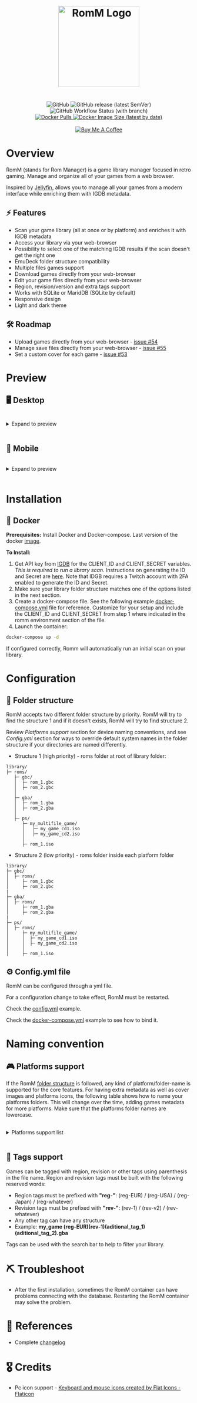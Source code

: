 <div align="center">
  <h1 style="padding:20px;"><img src="romm.svg" height="220px" width="auto" alt="RomM Logo"></h1>
  <img alt="GitHub" src="https://img.shields.io/github/license/zurdi15/romm?style=flat-square">
  <img alt="GitHub release (latest SemVer)" src="https://img.shields.io/github/v/release/zurdi15/romm?style=flat-square">
  <img alt="GitHub Workflow Status (with branch)" src="https://img.shields.io/github/actions/workflow/status/zurdi15/romm/image.yml?style=flat-square&branch=master">
<br>
  <a href="https://hub.docker.com/r/zurdi15/romm">
  <img alt="Docker Pulls" src="https://img.shields.io/docker/pulls/zurdi15/romm?style=flat-square">
  <img alt="Docker Image Size (latest by date)" src="https://img.shields.io/docker/image-size/zurdi15/romm?style=flat-square">
</div>
<br>
<div align="center">
  <a href="https://www.buymeacoff.ee/zurdi15" target="_blank"><img src="https://www.buymeacoffee.com/assets/img/custom_images/orange_img.png" alt="Buy Me A Coffee" target="_blank"></a>
</div>

# Overview

RomM (stands for Rom Manager) is a game library manager focused in retro gaming. Manage and organize all of your games from a web browser.

Inspired by [Jellyfin](https://jellyfin.org/), allows you to manage all your games from a modern interface while enriching them with IGDB metadata.

## ⚡ Features

* Scan your game library (all at once or by platform) and enriches it with IGDB metadata
* Access your library via your web-browser
* Possibility to select one of the matching IGDB results if the scan doesn't get the right one
* EmuDeck folder structure compatibility
* Multiple files games support
* Download games directly from your web-browser
* Edit your game files directly from your web-browser
* Region, revision/version and extra tags support
* Works with SQLite or MaridDB (SQLite by default)
* Responsive design
* Light and dark theme

## 🛠 Roadmap

* Upload games directly from your web-browser - [issue #54](https://github.com/zurdi15/romm/issues/54)
* Manage save files directly from your web-browser - [issue #55](https://github.com/zurdi15/romm/issues/55)
* Set a custom cover for each game - [issue #53](https://github.com/zurdi15/romm/issues/53)

# Preview

## 🖥 Desktop
<br>
<details>
  <summary>Expand to preview</summary>

  ![Desktop home](.github/screenshots/home.png "RomM home")
  ![Desktop gallery](.github/screenshots/gallery.png "RomM gallery")
  ![Desktop details](.github/screenshots/details.png "RomM details")
  ![Desktop search](.github/screenshots/search.png "RomM search")

</details>
<br>

## 📱 Mobile
<br>
<details>
  <summary>Expand to preview</summary>

  ![Mobile home](.github/screenshots/m_home.png "RomM home")
  ![Mobile gallery](.github/screenshots/m_gallery.png "RomM gallery")
  ![Mobile details](.github/screenshots/m_details.png "RomM details")
  ![Mobile search](.github/screenshots/m_search.png "RomM search")

</details>
<br>

# Installation

## 🐳 Docker

__Prerequisites:__
Install Docker and Docker-compose. Last version of the docker [image](https://hub.docker.com/r/zurdi15/romm/tags).

__To Install:__

1. Get API key from [IGDB](https://www.igdb.com/) for the CLIENT_ID and CLIENT_SECRET variables. _This is required to run a library scan._ Instructions on generating the ID and Secret are [here](https://api-docs.igdb.com/#about). Note that IDGB requires a Twitch account with 2FA enabled to generate the ID and Secret.
2. Make sure your library folder structure matches one of the options listed in the next section.
3. Create a docker-compose file. See the following example [docker-compose.yml](https://github.com/zurdi15/romm/blob/master/examples/docker-compose.example.yml) file for reference. Customize for your setup and include the CLIENT_ID and CLIENT_SECRET from step 1 where indicated in the romm environment section of the file.
4. Launch the container:
  
  ```bash
  docker-compose up -d
  ```

 If configured correctly, Romm will automatically run an initial scan on your library.
  
  
# Configuration

## 📁 Folder structure

RomM accepts two different folder structure by priority. RomM will try to find the structure 1 and if it doesn't exists, RomM will try to find structure 2.

Review _Platforms support_ section for device naming conventions, and see _Config.yml_ section for ways to override default system names in the folder structure if your directories are named differently.

  - Structure 1 (high priority) - roms folder at root of library folder:
  ```
  library/
  ├─ roms/
     ├─ gbc/
     │  ├─ rom_1.gbc
     │  ├─ rom_2.gbc
     │
     ├─ gba/
     │  ├─ rom_1.gba
     │  ├─ rom_2.gba
     │ 
     ├─ ps/
        ├─ my_multifile_game/
        │   ├─ my_game_cd1.iso
        │   ├─ my_game_cd2.iso
        │
        ├─ rom_1.iso
  ```
  - Structure 2 (low priority) - roms folder inside each platform folder
  ```
  library/
  ├─ gbc/
  │  ├─ roms/
  │     ├─ rom_1.gbc
  │     ├─ rom_2.gbc
  |
  ├─ gba/
  │  ├─ roms/
  │     ├─ rom_1.gba
  │     ├─ rom_2.gba
  |
  ├─ ps/
  │  ├─ roms/
  │     ├─ my_multifile_game/
  │     │  ├─ my_game_cd1.iso
  │     │  ├─ my_game_cd2.iso
  │     │
  │     ├─ rom_1.iso
  ```

## ⚙️ Config.yml file

RomM can be configured through a yml file.

For a configuration change to take effect, RomM must be restarted.

Check the [config.yml](https://github.com/zurdi15/romm/blob/master/examples/config.example.yml) example.

Check the [docker-compose.yml](https://github.com/zurdi15/romm/blob/master/examples/docker-compose.example.yml) example to see how to bind it.

# Naming convention 

## 🎮 Platforms support

If the RomM [folder structure](#📁-folder-structure) is followed, any kind of platform/folder-name is supported for the core features. For having extra metadata as well as cover images and platforms icons, the following table shows how to name your platforms folders.
This will change over the time, adding games metadata for more platforms. Make sure that the platforms folder names are lowercase.

<br>
<details>
  <summary>Platforms support list</summary>
  <span>

| slug                    | name                                | games metadata |
|---------------          |-------------------------------------|     :----:     |
| 3ds                     | Nintendo 3DS                        | ✅             |
| amiga                   | Amiga                               | ✅             |
| acpc                    | Amstrad CPC                         | ✅             |
| arcade                  | Arcade                              | ✅             |
| atari                   | atari                               | ❌             |
| atari2600               | Atari 2600                          | ✅             |
| atari5200               | Atari 5200                          | ✅             |
| atari7800               | Atari 7800                          | ✅             |
| coleco                  | coleco                              | ❌             |
| c64                     | Commodore C64/128/MAX               | ✅             |
| cpc                     | cpc                                 | ❌             |
| cps1                    | cps1                                | ❌             |
| cps2                    | cps2                                | ❌             |
| cps3                    | cps3                                | ❌             |
| daphne                  | daphne                              | ❌             |
| dc                      | Dreamcast                           | ✅             |
| doom                    | doom                                | ❌             |
| dos                     | DOS                                 | ✅             |
| fairchild               | fairchild                           | ❌             |
| fba2012                 | fba2012                             | ❌             |
| fbneo                   | fbneo                               | ❌             |
| fds                     | Family Computer Disk System         | ✅             |
| game-and-watch          | Game & Watch                        | ✅             |
| gb                      | Game Boy                            | ✅             |
| gba                     | Game Boy Advance                    | ✅             |
| gbc                     | Game Boy Color                      | ✅             |
| genesis-slash-megadrive | Sega Mega Drive/Genesis             | ✅             |
| gamegear                | Sega Game Gear                      | ✅             |
| gw                      | gw                                  | ❌             |
| intellivision           | Intellivision                       | ✅             |
| jaguar                  | Atari Jaguar                        | ✅             |
| lynx                    | Atari Lynx                          | ✅             |
| md                      | md                                  | ❌             |
| megaduck                | megaduck                            | ❌             |
| ms                      | ms                                  | ❌             |
| msx                     | MSX                                 | ✅             |
| n64                     | Nintendo 64                         | ✅             |
| nds                     | Nintendo DS                         | ✅             |
| neocd                   | neocd                               | ❌             |
| neogeo                  | neogeo                              | ❌             |
| nes                     | Nintendo Entertainment System       | ✅             |
| ngc                     | Nintendo GameCube                   | ✅             |
| ngp                     | ngp                                 | ❌             |
| odyssey                 | odyssey                             | ❌             |
| pc-98                   | PC-98                               | ✅             |
| pce                     | pce                                 | ❌             |
| pcecd                   | pcecd                               | ❌             |
| pico                    | pico                                | ❌             |
| pokemon-mini            | Pokémon mini                        | ✅             |
| ps                      | PlayStation                         | ✅             |
| ps2                     | PlayStation 2                       | ✅             |
| ps3                     | PlayStation 3                       | ✅             |
| ps4                     | ps4                                 | ❌             |
| psp                     | PlayStation Portable                | ✅             |
| psvita                  | PlayStation Vita                    | ✅             |
| saturn                  | Sega Saturn                         | ✅             |
| sega32                  | Sega 32X                            | ✅             |
| scummvm                 | scummvm                             | ❌             |
| segacd                  | Sega CD                             | ✅             |
| segasgone               | segasgone                           | ❌             |
| sms                     | Sega Master System/Mark III         | ✅             |
| sgb                     | sgb                                 | ❌             |
| sgfx                    | sgfx                                | ❌             |
| snes                    | Super Nintendo Entertainment System | ✅             |
| supervision             | supervision                         | ❌             |
| switch                  | Nintendo Switch                     | ✅             |
| virtualboy              | Virtual Boy                         | ✅             |
| wii                     | Wii                                 | ✅             |
| win                     | PC (Microsoft Windows)              | ✅             |
| wiiu                    | Wii U                               | ✅             |
| wonderswan              | WonderSwan                          | ✅             |
| wonderswan-color        | WonderSwan Color                    | ✅             |
| xbox                    | Xbox                                | ✅             |
| xbox360                 | Xbox 360                            | ✅             |
| xboxone                 | Xbox One                            | ✅             |

  </span>
</details>
<br>

## 📑 Tags support

Games can be tagged with region, revision or other tags using parenthesis in the file name. Region and revision tags must be built with the following reserved words:
  - Region tags must be prefixed with **"reg-"**: (reg-EUR) / (reg-USA) / (reg-Japan) / (reg-whatever)
  - Revision tags must be prefixed with **"rev-"**: (rev-1) / (rev-v2) / (rev-whatever)
  - Any other tag can have any structure
  - Example: **my_game (reg-EUR)(rev-1)(aditional_tag_1)(aditional_tag_2).gba**

Tags can be used with the search bar to help to filter your library.

# ⛏ Troubleshoot

* After the first installation, sometimes the RomM container can have problems connecting with the database. Restarting the RomM container may solve the problem.

# 🧾 References

* Complete [changelog](https://github.com/zurdi15/romm/blob/master/CHANGELOG.md)

# 🎖 Credits

* Pc icon support - <a href="https://www.flaticon.com/free-icons/keyboard-and-mouse" title="Keyboard and mouse icons">Keyboard and mouse icons created by Flat Icons - Flaticon</a>
